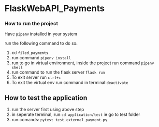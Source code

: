 # FlaskWebAPI_Payments

### How to run the project
Have `pipenv` installed in your system

run the following command to do so.

   1.   cd `filed_payments`
   2. run command `pipenv install`
   3. run to go in virtual environment, inside the project run command `pipenv shell`
   4. run command to run the flask server `flask run`
   5. To exit server run `ctrl+c`
   6. To exit the virtual env run command in terminal `deactivate`
   
   
   ## How to test the application
 
   1. run the server first using above step
   2. in seperate terminal, run `cd application/test` ie go to test folder
   3. run comands: `pytest test_external_payment.py`
